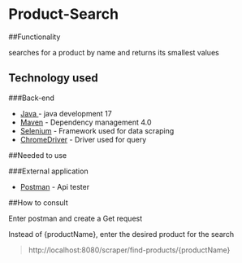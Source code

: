 


# Product-Search

##Functionality

searches for a product by name and returns its smallest values

## Technology used

###Back-end

* [Java ](https://www.oracle.com/technetwork/pt/java/javase/overview/index.html) - java development 17
* [Maven](https://maven.apache.org/) - Dependency management 4.0
* [Selenium](https://www.selenium.dev/) - Framework used for data scraping
* [ChromeDriver](https://chromedriver.chromium.org/) - Driver used for query

##Needed to use

###External application

* [Postman](https://www.postman.com/) - Api tester

##How to consult

Enter postman and create a Get request

Instead of {productName}, enter the desired product for the search

>http://localhost:8080/scraper/find-products/{productName}
